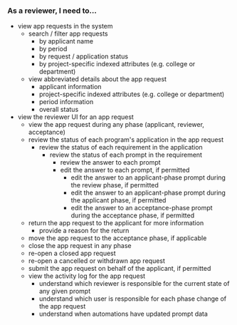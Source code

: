 ### As a reviewer, I need to...
* view app requests in the system
  * search / filter app requests
    * by applicant name
    * by period
    * by request / application status
    * by project-specific indexed attributes (e.g. college or department)
  * view abbreviated details about the app request
    * applicant information
    * project-specific indexed attributes (e.g. college or department)
    * period information
    * overall status
* view the reviewer UI for an app request
  * view the app request during any phase (applicant, reviewer, acceptance)
  * review the status of each program's application in the app request
    * review the status of each requirement in the application
      * review the status of each prompt in the requirement
        * review the answer to each prompt
        * edit the answer to each prompt, if permitted
          * edit the answer to an applicant-phase prompt during the review phase, if permitted
          * edit the answer to an applicant-phase prompt during the applicant phase, if permitted
          * edit the answer to an acceptance-phase prompt during the acceptance phase, if permitted
  * return the app request to the applicant for more information
    * provide a reason for the return
  * move the app request to the acceptance phase, if applicable
  * close the app request in any phase
  * re-open a closed app request
  * re-open a cancelled or withdrawn app request
  * submit the app request on behalf of the applicant, if permitted
  * view the activity log for the app request
    * understand which reviewer is responsible for the current state of any given prompt
    * understand which user is responsible for each phase change of the app request
    * understand when automations have updated prompt data
